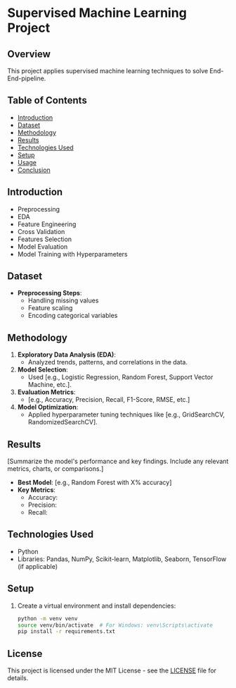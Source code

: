 # Supervised Machine Learning Project

## Overview
This project applies supervised machine learning techniques to solve End-End-pipeline.

## Table of Contents
- [Introduction](#introduction)
- [Dataset](#dataset)
- [Methodology](#methodology)
- [Results](#results)
- [Technologies Used](#technologies-used)
- [Setup](#setup)
- [Usage](#usage)
- [Conclusion](#conclusion)

## Introduction
- Preprocessing
- EDA
- Feature Engineering
- Cross Validation
- Features Selection
- Model Evaluation
- Model Training with Hyperparameters

## Dataset
- **Preprocessing Steps**:
  - Handling missing values
  - Feature scaling
  - Encoding categorical variables

## Methodology
1. **Exploratory Data Analysis (EDA)**:
   - Analyzed trends, patterns, and correlations in the data.
2. **Model Selection**:
   - Used [e.g., Logistic Regression, Random Forest, Support Vector Machine, etc.].
3. **Evaluation Metrics**:
   - [e.g., Accuracy, Precision, Recall, F1-Score, RMSE, etc.]
4. **Model Optimization**:
   - Applied hyperparameter tuning techniques like [e.g., GridSearchCV, RandomizedSearchCV].

## Results
[Summarize the model's performance and key findings. Include any relevant metrics, charts, or comparisons.]

- **Best Model**: [e.g., Random Forest with X% accuracy]
- **Key Metrics**:
  - Accuracy:
  - Precision: 
  - Recall: 

## Technologies Used
- Python
- Libraries: Pandas, NumPy, Scikit-learn, Matplotlib, Seaborn, TensorFlow (if applicable)

## Setup

1. Create a virtual environment and install dependencies:
   ```bash
   python -m venv venv
   source venv/bin/activate  # For Windows: venv\Scripts\activate
   pip install -r requirements.txt
   ```
## License
This project is licensed under the MIT License - see the [LICENSE](LICENSE) file for details.

